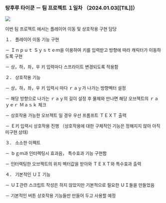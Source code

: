 ### 탕후루 타이쿤 － 팀 프로젝트 １일차 （2024.01.03[[TIL]]）

[![](https://blogger.googleusercontent.com/img/a/AVvXsEjg9UOFuhFfRLvrEaaVZSyWRLDVaUxMypDgOH4TMwljMtEy9SG_ke0kGh-hc096Z4mSgcJAw9GT63U_nZATBHsD8iFYmbZ5o82BkOFYftpUY-CdM7peyiezJxBpH0FKLSCJ-QcCc6f94ysPVEfEg1jLZIVXcEvbjcpgTe-BAyossvT2ICFGpi7Q9XUcXkQV)](https://www.blogger.com/blog/post/edit/3583706664799492072/3499666914517637052#)

  

이번 팀 프로젝트 에서는 플레이어 이동 및 상호작용 구현 담당

  

  

１． 플레이어 이동 기능 구현

－ Ｉｎｐｕｔ Ｓｙｓｔｅｍ을 이용하여 키를 입력받고 방향에 따라 캐릭터가 이동하도록 구현

－ 상，하，좌，우 키 입력마다 스프라이트 변경되도록 적용함

  

２． 상호작용 기능

－ 상，하，좌，우 키 입력시 마다 ｒａｙ가 나가는 방향벡터 설정

－ 해당 방향으로 나가는 ｒａｙ의 길이 설정 후 물체와 만나면 해당 오브젝트의 ｒａｙｅｒ Ｍａｓｋ 체크

－ 상호작용 가능한 오브젝트 일 경우 우선 프롬프트 ＴＥＸＴ 출력

－ Ｅ키 입력시 상호작용 진행 （상호작용에 대한 구체적인 기능은 정해지지 않아 아직 미구현 상태）

  

３． 소소한 이펙트 

－ ｂｇｍ과 인터렉팅시 효과음， 특수효과 기능 구현함

－ 인터렉팅한 오브젝트의 위치 벡터값을 받아와 ＴＥＸＴ와 특수효과 출력

  

４． 기본적인 ＵＩ 기능

－ ＵＩ관련 스크립트 작성은 하지 않았지만 기본적으로 필요한 ＵＩ들을 만들었음

－ 기본적인 버튼 상호작용 기능들만 만들어 두고 사용할 예정